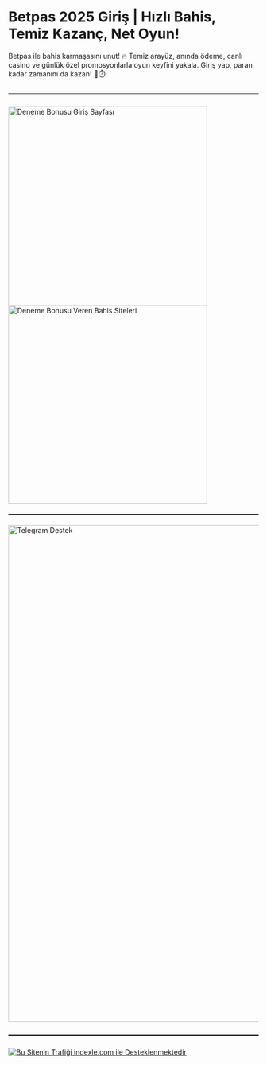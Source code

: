 # Betpas 2025 Giriş | Hızlı Bahis, Temiz Kazanç, Net Oyun!

Betpas ile bahis karmaşasını unut! 🔥 Temiz arayüz, anında ödeme, canlı casino ve günlük özel promosyonlarla oyun keyfini yakala. Giriş yap, paran kadar zamanını da kazan! 💸⏱️

<hr style="border:none;height:1.5px;background:#111;margin:25px 0;">

<a href="https://shortlinkapp.com/bonus" title="Betsat" style="display:inline-block; margin-right:12px;">
  <img src="https://r.resimlink.com/oB5K6k_nE.jpg" title="Betsat" alt="Deneme Bonusu Giriş Sayfası" width="400">
</a>
<a href="https://shortlinkapp.com/bonus" title="Hemen Üye Ol, Bonusu Kap!" style="display:inline-block;">
  <img src="https://r.resimlink.com/tj1WPZe0bh.jpg" title="Bedava Bahis Bonusu" alt="Deneme Bonusu Veren Bahis Siteleri" width="400">
</a>

<hr style="border:none;height:2px;background:#000;margin:20px 0;">

<a href="https://t.me/albayabi" title="Telegram Üzerinden İletişime Geçin">
  <img src="https://r.resimlink.com/u7HTKI4.png" alt="Telegram Destek" title="SEO & Marka Koruma - Telegram" width="1000">
</a>

<hr style="border:none;height:1.5px;background:#111;margin:25px 0;">

<a href="https://indexle.com" title="indexle.com - SEO Hit Botu">
  <img src="https://r.resimlink.com/xAdnZ.jpg" alt="Bu Sitenin Trafiği indexle.com ile Desteklenmektedir" title="indexle.com Hit Sistemi">
</a>
